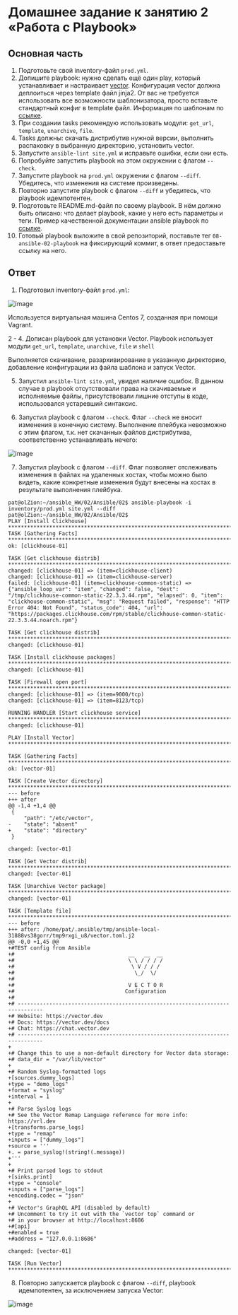 
# Домашнее задание к занятию 2 «Работа с Playbook»

## Основная часть

1. Подготовьте свой inventory-файл `prod.yml`.
2. Допишите playbook: нужно сделать ещё один play, который устанавливает и настраивает [vector](https://vector.dev). Конфигурация vector должна деплоиться через template файл jinja2. От вас не требуется использовать все возможности шаблонизатора, просто вставьте стандартный конфиг в template файл. Информация по шаблонам по [ссылке](https://www.dmosk.ru/instruktions.php?object=ansible-nginx-install).
3. При создании tasks рекомендую использовать модули: `get_url`, `template`, `unarchive`, `file`.
4. Tasks должны: скачать дистрибутив нужной версии, выполнить распаковку в выбранную директорию, установить vector.
5. Запустите `ansible-lint site.yml` и исправьте ошибки, если они есть.
6. Попробуйте запустить playbook на этом окружении с флагом `--check`.
7. Запустите playbook на `prod.yml` окружении с флагом `--diff`. Убедитесь, что изменения на системе произведены.
8. Повторно запустите playbook с флагом `--diff` и убедитесь, что playbook идемпотентен.
9. Подготовьте README.md-файл по своему playbook. В нём должно быть описано: что делает playbook, какие у него есть параметры и теги. Пример качественной документации ansible playbook по [ссылке](https://github.com/opensearch-project/ansible-playbook).
10. Готовый playbook выложите в свой репозиторий, поставьте тег `08-ansible-02-playbook` на фиксирующий коммит, в ответ предоставьте ссылку на него.

## Ответ

1. Подготовил inventory-файл `prod.yml`:

![image](https://github.com/PatKolzin/Ansible/assets/75835363/42c4a4d2-2195-4c35-a1f8-38fc3a42f0b9)

Используется виртуальная машина Centos 7, созданная при помощи Vagrant.

2 - 4. Дописан playbook для установки Vector. Playbook использует модули `get_url`, `template`, `unarchive`, `file` и `shell`

Выполняется скачивание, разархивирование в указанную директорию, добавление конфигурации из файла шаблона и запуск Vector.

5. Запустил `ansible-lint site.yml`, увидел наличие ошибок. В данном случае в playbook отсутствовали права на скачиваемые и исполняемые файлы, присутствовали лишние отступы в коде, использовался устаревший синтаксис.

6. Запустил playbook с флагом `--check`. Флаг `--check` не вносит изменения в конечную систему. Выполнение плейбука невозможно с этим флагом, т.к. нет скачанных файлов дистрибутива, соответственно устанавливать нечего:

![image](https://github.com/PatKolzin/Ansible/assets/75835363/eaa64acb-88e4-43b2-8062-0f052d4f4701)

7. Запустил playbook с флагом `--diff`. Флаг позволяет отслеживать изменения в файлах на удаленных хостах, чтобы можно было видеть, какие конкретные изменения будут внесены на хостах в результате выполнения плейбука.

```
pat@olZion:~/ansible_HW/02/Ansible/02$ ansible-playbook -i inventory/prod.yml site.yml --diff
pat@olZion:~/ansible_HW/02/Ansible/02$
PLAY [Install Clickhouse] **********************************************************************************************************************
TASK [Gathering Facts] *************************************************************************************************************************
ok: [clickhouse-01]

TASK [Get clickhouse distrib] ******************************************************************************************************************
changed: [clickhouse-01] => (item=clickhouse-client)
changed: [clickhouse-01] => (item=clickhouse-server)
failed: [clickhouse-01] (item=clickhouse-common-static) => {"ansible_loop_var": "item", "changed": false, "dest": "/tmp/clickhouse-common-static-22.3.3.44.rpm", "elapsed": 0, "item": "clickhouse-common-static", "msg": "Request failed", "response": "HTTP Error 404: Not Found", "status_code": 404, "url": "https://packages.clickhouse.com/rpm/stable/clickhouse-common-static-22.3.3.44.noarch.rpm"}

TASK [Get clickhouse distrib] ******************************************************************************************************************
changed: [clickhouse-01]

TASK [Install clickhouse packages] *************************************************************************************************************
changed: [clickhouse-01]

TASK [Firewall open port] **********************************************************************************************************************
changed: [clickhouse-01] => (item=9000/tcp)
changed: [clickhouse-01] => (item=8123/tcp)

RUNNING HANDLER [Start clickhouse service] *****************************************************************************************************
changed: [clickhouse-01]

PLAY [Install Vector] **************************************************************************************************************************

TASK [Gathering Facts] *************************************************************************************************************************
ok: [vector-01]

TASK [Create Vector directory] *****************************************************************************************************************
--- before
+++ after
@@ -1,4 +1,4 @@
 {
     "path": "/etc/vector",
-    "state": "absent"
+    "state": "directory"
 }

changed: [vector-01]

TASK [Get Vector distrib] **********************************************************************************************************************
changed: [vector-01]

TASK [Unarchive Vector package] ****************************************************************************************************************
changed: [vector-01]

TASK [Template file] ***************************************************************************************************************************
--- before
+++ after: /home/pat/.ansible/tmp/ansible-local-31888vs38gorr/tmp9rxgi_u8/vector.toml.j2
@@ -0,0 +1,45 @@
+#TEST config from Ansible
+#                                    __   __  __
+#                                    \ \ / / / /
+#                                     \ V / / /
+#                                      \_/  \/
+#
+#                                    V E C T O R
+#                                   Configuration
+#
+# ------------------------------------------------------------------------------
+# Website: https://vector.dev
+# Docs: https://vector.dev/docs
+# Chat: https://chat.vector.dev
+# ------------------------------------------------------------------------------
+
+# Change this to use a non-default directory for Vector data storage:
+# data_dir = "/var/lib/vector"
+
+# Random Syslog-formatted logs
+[sources.dummy_logs]
+type = "demo_logs"
+format = "syslog"
+interval = 1
+
+# Parse Syslog logs
+# See the Vector Remap Language reference for more info: https://vrl.dev
+[transforms.parse_logs]
+type = "remap"
+inputs = ["dummy_logs"]
+source = '''
+. = parse_syslog!(string!(.message))
+'''
+
+# Print parsed logs to stdout
+[sinks.print]
+type = "console"
+inputs = ["parse_logs"]
+encoding.codec = "json"
+
+# Vector's GraphQL API (disabled by default)
+# Uncomment to try it out with the `vector top` command or
+# in your browser at http://localhost:8686
+#[api]
+#enabled = true
+#address = "127.0.0.1:8686"

changed: [vector-01]

TASK [Run Vector] ******************************************************************************************************************************

```

8. Повторно запускается playbook с флагом `--diff`, playbook идемпотентен, за исключением запуска Vector:

![image](https://github.com/PatKolzin/Ansible/assets/75835363/5708b93b-1bd9-4da6-a9f2-d6fc0ab805da)



